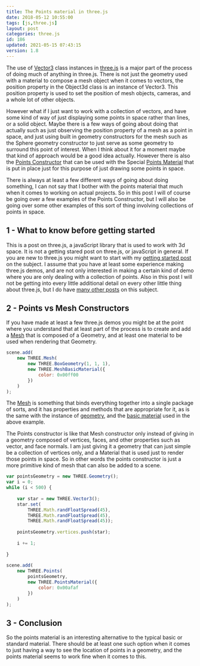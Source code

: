 ```yaml
---
title: The Points material in three.js
date: 2018-05-12 10:55:00
tags: [js,three.js]
layout: post
categories: three.js
id: 186
updated: 2021-05-15 07:43:15
version: 1.8
---
```


The use of [Vector3](/2018/04/15/threejs-vector3/) class instances in [three.js](https://threejs.org/) is a major part of the process of doing much of anything in three.js. There is not just the geometry used with a material to compose a mesh object when it comes to vectors, the position property in the Object3d class is an instance of Vector3. This position property is used to set the position of mesh objects, cameras, and a whole lot of other objects.

However what if I just want to work with a collection of vectors, and have some kind of way of just displaying some points in space rather than lines, or a solid object. Maybe there is a few ways of going about doing that actually such as just observing the position property of a mesh as a point in space, and just using built in geometry constructors for the mesh such as the Sphere geometry constructor to just serve as some geometry to surround this point of interest. When I think about it for a moment maybe that kind of approach would be a good idea actually. However there is also the [Points Constructor](https://threejs.org/docs/#api/en/objects/Points) that can be used with the Special [Points Material](https://threejs.org/docs/#api/en/materials/PointsMaterial) that is put in place just for this purpose of just drawing some points in space.

There is always at least a few different ways of going about doing something, I can not say that I bother with the points material that much when it comes to working on actual projects. So in this post I will of course be going over a few examples of the Points Constructor, but I will also be going over some other examples of this sort of thing involving collections of points in space.

<!-- more -->

## 1 - What to know before getting started

This is a post on three.js, a javaScript library that is used to work with 3d space. It is not a getting stared post on three.js, or javaScript in general. If you are new to three.js you might want to start with my [getting started post](/2018/04/04/threejs-getting-started/) on the subject. I assume that you have at least some experience making three.js demos, and are not only interested in making a certain kind of demo where you are only dealing with a collection of points. Also in this post I will not be getting into every little additional detail on every other little thing about three.js, but I do have [many other posts](/categories/three-js/) on this subject.

## 2 - Points vs Mesh Constructors

If you have made at least a few three.js demos you might be at the point where you understand that at least part of the process is to create and add a [Mesh](/2018/05/04/threejs-mesh/) that is composed of a Geometry, and at least one material to be used when rendering that Geometry.

```js
scene.add(
    new THREE.Mesh(
        new THREE.BoxGeometry(1, 1, 1),
        new THREE.MeshBasicMaterial({
            color: 0x00ff00
        })
    )
);
```

The [Mesh](/2018/05/04/threejs-mesh/) is something that binds everything together into a single package of sorts, and it has properties and methods that are appropriate for it, as is the same with the instance of [geometry](/2018/04/14/threejs-geometry/), and the [basic material](/2018/05/05/threejs-basic-material/) used in the above example.

The Points constructor is like that Mesh constructor only instead of giving in a geometry composed of vertices, faces, and other properties such as vector, and face normals. I am just giving it a geometry that can just simple be a collection of vertices only, and a Material that is used just to render those points in space. So in other words the points constructor is just a more primitive kind of mesh that can also be added to a scene.

```js
var pointsGeometry = new THREE.Geometry();
var i = 0;
while (i < 500) {
 
    var star = new THREE.Vector3();
    star.set(
        THREE.Math.randFloatSpread(45),
        THREE.Math.randFloatSpread(45),
        THREE.Math.randFloatSpread(45));
 
    pointsGeometry.vertices.push(star);
 
    i += 1;
 
}
 
scene.add(
    new THREE.Points(
        pointsGeometry, 
        new THREE.PointsMaterial({
            color: 0x00afaf
        })
    )
);
```

## 3 - Conclusion

So the points material is an interesting alternative to the typical basic or standard material. There should be at least one such option when it comes to just having a way to see the location of points in a geometry, and the points material seems to work fine when it comes to this.
